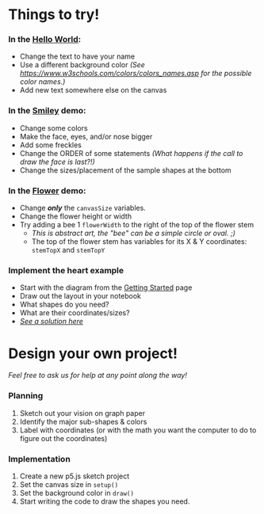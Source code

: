# Things to try!

### In the [Hello World](Hello.md):
- Change the text to have your name
- Use a different background color *(See <a href="https://www.w3schools.com/colors/colors_names.asp" target="_blank">https://www.w3schools.com/colors/colors_names.asp</a> for the possible color names.)*
- Add new text somewhere else on the canvas

### In the [Smiley](smileDemoCode.md) demo:
- Change some colors
- Make the face, eyes, and/or nose bigger
- Add some freckles
- Change the ORDER of some statements *(What happens if the call to draw the face is last?!)*
- Change the sizes/placement of the sample shapes at the bottom

### In the [Flower](flowerDemoCode.md) demo:
- Change ***only*** the `canvasSize` variables.
- Change the flower height or width
- Try adding a bee 1 `flowerWidth` to the right of the top of the flower stem
    - *This is abstract art, the "bee" can be a simple circle or oval. ;)*
    - The top of the flower stem has variables for its X & Y coordinates: `stemTopX` and `stemTopY`

### Implement the heart example
- Start with the diagram from the [Getting Started](GettingStarted.md) page
- Draw out the layout in your notebook
- What shapes do you need?
- What are their coordinates/sizes?
- *[See a solution here](HeartExample.md)*

# Design your own project!
*Feel free to ask us for help at any point along the way!*

### Planning
1. Sketch out your vision on graph paper
2. Identify the major sub-shapes & colors
3. Label with coordinates (or with the math you want the computer to do to figure out the coordinates)

### Implementation
1. Create a new p5.js sketch project
2. Set the canvas size in `setup()`
3. Set the background color in `draw()`
4. Start writing the code to draw the shapes you need.